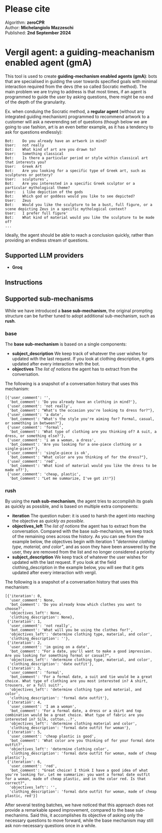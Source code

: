 # Please cite
Algorithm: **zeroCPR**<br>
Author: **Michelangiolo Mazzeschi**<br>
Published: **2nd September 2024**

# Vergil agent: a guiding-meachanism enabled agent (gmA)

This tool is used to create **guiding-mechanism enabled agents (gmA)**: bots that are specialised in guiding the user towards specified goals with minimal interaction required from the devs (the so called Socratic method). The main problem we are trying to address is that most times, if an agent is programmed to guide the user by asking questions, there might be no end of the depth of the granularity.

Ex. when conduing the Socratic method, a **regular agent** (without any integrated guiding mechanism) programmed to recommend artwork to a customer will ask a neverending set of questions (though below we are going to use fashion, art is an even better example, as it has a tendency to ask for questions endlessly):
```
Bot:    Do you already have an artwork in mind?
User:   not really
Bot:    What kind of art are you drawn to?
User:   Something classical
Bot:    Is there a particular period or style within classical art that interests you?
User:   Greek Art
Bot:    Are you looking for a specific type of Greek art, such as sculptures or pottery?
User:   sculptures',
Bot:    Are you interested in a specific Greek sculptor or a particular mythological theme?
User:   i like depiction of the gods
Bot:    Which god or goddess would you like to see depicted?
User:   Zeus
Bot:    Would you like the sculpture to be a bust, full figure, or a scene depicting Zeus in a specific mythological context?
User:   I prefer full figure'
Bot:    What kind of material would you like the sculpture to be made of?
...
```
Ideally, the agent should be able to reach a conclusion quickly, rather than providing an endless stream of questions.

## Supported LLM providers

- **Groq**

## Instructions




## Supported sub-mechanisms

While we have introduced a **base sub-mechanism**, the original prompting structure can be further tuned to adopt additional sub-mechanism, such as **rush**.

### base

The **base sub-mechanism** is based on a single components:
- **subject_description**
We keep track of whatever the user wishes for updated with the last request. If you look at clothing description, it gets updated after every interaction with the bot.
- **objectives**
The *list of notions* the agent has to extract from the conversation.

The following is a snapshot of a conversation history that uses this mechanism:
```
[{'user_comment': '',
  'bot_comment': 'Do you already have an clothing in mind?'},
 {'user_comment': 'not really',
  'bot_comment': "What's the occasion you're looking to dress for?"},
 {'user_comment': 'a date',
  'bot_comment': "What's the style you're aiming for? Formal, casual, or something in between?"},
 {'user_comment': 'formal',
  'bot_comment': 'What type of clothing are you thinking of? A suit, a dress, or something else?'},
 {'user_comment': 'i am a woman, a dress',
  'bot_comment': 'Are you looking for a one-piece clothing or a single-piece?'},
 {'user_comment': 'single-piece is ok',
  'bot_comment': "What color are you thinking of for the dress?"},
 {'user_comment': 'red',
  'bot_comment': 'What kind of material would you like the dress to be made of?'},
 {'user_comment': 'cheap, plastic',
  'bot_comment': "Let me summarize, I've got it!"}]
```

### rush

By using the **rush sub-mechanism**, the agent tries to accomplish its goals as quickly as possible, and is based on multiple extra components:
- **iteration**
The question nuber: it is used to harsh the agent into reaching the objective as *quickly as possible*.
- **objectives_left**
The *list of notions* the agent has to extract from the conversation. Compared with the base sub-mechanism, we keep track of the remaining ones across the history.
As you can see from the example below, the objectives begin with iteration 1 *"determine clothing type, material, and color"*, and as soon they have been answered by the user, they are removed from the list and no longer considered a priority
- **subject_description**
We keep track of whatever the user wishes for updated with the last request. If you look at the field clothing_description in the example below, you will see that it gets updated after every interaction with vergil.

The following is a snapshot of a conversation history that uses this mechanism:
```
[{'iteration': 0,
  'user_comment': None,
  'bot_comment': 'Do you already know which clothes you want to choose?',
  'objectives_left': None,
  'clothing_description': None},
 {'iteration': 1,
  'user_comment': 'not really',
  'bot_comment': 'What will you be using the clothes for?',
  'objectives_left': 'determine clothing type, material, and color',
  'clothing_description': ''},
 {'iteration': 2,
  'user_comment': 'im going on a date',
  'bot_comment': "For a date, you'll want to make a good impression. Are you looking for something formal or casual?",
  'objectives_left': 'determine clothing type, material, and color',
  'clothing_description': 'date outfit'},
 {'iteration': 3,
  'user_comment': 'formal',
  'bot_comment': 'For a formal date, a suit and tie would be a great choice. What type of clothing are you most interested in? A shirt, trousers, or a full suit?',
  'objectives_left': 'determine clothing type and material, and color',
  'clothing_description': 'formal date outfit'},
 {'iteration': 4,
  'user_comment': 'I am a woman',
  'bot_comment': 'For a formal date, a dress or a skirt and top combination would be a great choice. What type of fabric are you interested in? Silk, cotton...?',
  'objectives_left': 'determine clothing material and color',
  'clothing_description': 'formal date outfit for woman'},
 {'iteration': 5,
  'user_comment': 'cheap plastic is good',
  'bot_comment': 'What color are you thinking of for your formal date outfit?',
  'objectives_left': 'determine clothing color',
  'clothing_description': 'formal date outfit for woman, made of cheap plastic'},
 {'iteration': 6,
  'user_comment': 'red',
  'bot_comment': "Great choice! I think I have a good idea of what you're looking for. Let me summarize: you want a formal date outfit for a woman, made of cheap plastic, and in the color red. Is that correct?",
  'objectives_left': '',
  'clothing_description': 'formal date outfit for woman, made of cheap plastic, red'}]
  ```

After several testing batches, we have noticed that this approach does not provide a remarkable speed improvement, compared to the base sub-mechanims. Said this, it accomplishes its objective of asking only the necessary questions to move forward, while the base mechanism may still ask non-necessary questions once in a while.